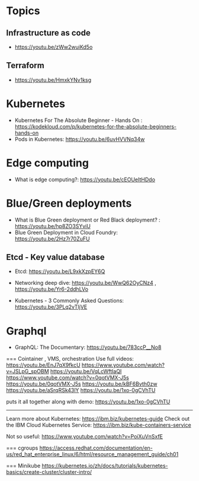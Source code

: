 # Topics
## Infrastructure as code
- https://youtu.be/zWw2wuiKd5o 

## Terraform
- https://youtu.be/HmxkYNv1ksg

# Kubernetes
- Kubernetes For The Absolute Beginner - Hands On : https://kodekloud.com/p/kubernetes-for-the-absolute-beginners-hands-on
- Pods in Kubernetes: https://youtu.be/6uvHVVNq34w

# Edge computing
- What is edge computing?: https://youtu.be/cEOUeItHDdo

# Blue/Green deployments
- What is Blue Green deployment or Red Black deployment? : https://youtu.be/hp8ZO3SYviU
- Blue Green Deployment in Cloud Foundry: https://youtu.be/2Hz7r70ZuFU

## Etcd - Key value database
- Etcd: https://youtu.be/L9xkXzpEY6Q

- Networking deep dive: https://youtu.be/WwQ62OyCNz4 , https://youtu.be/Yr6-2ddhLVo
-  Kubernetes - 3 Commonly Asked Questions: https://youtu.be/3PLq2vTIjVE

# Graphql
- GraphQL: The Documentary: https://youtu.be/783ccP__No8

=== Cointainer , VMS,  orchestration
Use full videos:
https://youtu.be/EnJ7qX9fkcU
https://www.youtube.com/watch?v=JSLpG_spOBM
https://youtu.be/VqLcWftIaQI
https://www.youtube.com/watch?v=0qotVMX-J5s
https://youtu.be/0qotVMX-J5s
https://youtu.be/kBF6Bvth0zw
https://youtu.be/aSrqRSk43lY
https://youtu.be/1xo-0gCVhTU

puts it all together along with demo:
https://youtu.be/1xo-0gCVhTU

------------
Learn more about Kubernetes: https://ibm.biz/kubernetes-guide
Check out the IBM Cloud Kubernetes Service: https://ibm.biz/kube-containers-service  


Not so useful:
https://www.youtube.com/watch?v=PoiXuVnSxfE

=== cgroups
https://access.redhat.com/documentation/en-us/red_hat_enterprise_linux/6/html/resource_management_guide/ch01

=== Minikube
https://kubernetes.io/zh/docs/tutorials/kubernetes-basics/create-cluster/cluster-intro/
